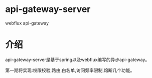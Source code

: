 # api-gateway-server
webflux api-gateway

# 介绍
api-gateway-server是基于spring以及webflux编写的异步api-gateway。

第一期将实现:权限校验,路由,白名单,访问频率限制,熔断几个功能。
